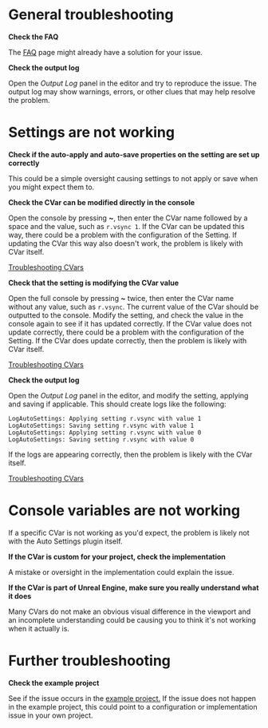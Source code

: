 # General troubleshooting

**Check the FAQ**

The [FAQ](/faq/) page might already have a solution for your issue.

**Check the output log**

Open the *Output Log* panel in the editor and try to reproduce the issue.
The output log may show warnings, errors, or other clues that may help resolve the problem.

# Settings are not working

**Check if the auto-apply and auto-save properties on the setting are set up correctly**

This could be a simple oversight causing settings to not apply or save when you might expect them to.

**Check the CVar can be modified directly in the console**

Open the console by pressing **~**, then enter the CVar name followed by a space and the value, such as `r.vsync 1`.
If the CVar can be updated this way, there could be a problem with the configuration of the Setting.
If updating the CVar this way also doesn't work, the problem is likely with CVar itself.

[Troubleshooting CVars](/troubleshooting/#console-variables-are-not-working)

**Check that the setting is modifying the CVar value**

Open the full console by pressing **~** twice, then enter the CVar name without any value, such as `r.vsync`.
The current value of the CVar should be outputted to the console. Modify the setting, and check the value in the console again to see if it has updated correctly.
If the CVar value does not update correctly, there could be a problem with the configuration of the Setting.
If the CVar does update correctly, then the problem is likely with CVar itself.

[Troubleshooting CVars](/troubleshooting/#console-variables-are-not-working)

**Check the output log**

Open the *Output Log* panel in the editor, and modify the setting, applying and saving if applicable.
This should create logs like the following:
```
LogAutoSettings: Applying setting r.vsync with value 1
LogAutoSettings: Saving setting r.vsync with value 1
LogAutoSettings: Applying setting r.vsync with value 0
LogAutoSettings: Saving setting r.vsync with value 0
```
If the logs are appearing correctly, then the problem is likely with the CVar itself.

[Troubleshooting CVars](/troubleshooting/#console-variables-are-not-working)

# Console variables are not working

If a specific CVar is not working as you'd expect, the problem is likely not with the Auto Settings plugin itself.

**If the CVar is custom for your project, check the implementation**

A mistake or oversight in the implementation could explain the issue.

**If the CVar is part of Unreal Engine, make sure you really understand what it does**

Many CVars do not make an obvious visual difference in the viewport and an incomplete understanding could be causing you to think it's not working when it actually is.

# Further troubleshooting

**Check the example project**

See if the issue occurs in the [example project.](/example-project/)
If the issue does not happen in the example project, this could point to a configuration or implementation issue in your own project.
